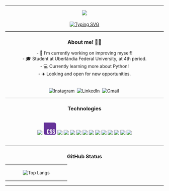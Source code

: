 <div align="center">
<hr>
<img src="https://user-images.githubusercontent.com/124779810/217577653-9e750bf6-e597-49e1-8a75-4d5ea6477e76.gif">
</div>

<br>
<div align="center">
<a href="https://git.io/typing-svg"><img src="https://readme-typing-svg.demolab.com?font=Fira+Code&weight=600&size=25&duration=4000&pause=1000&color=717171&center=true&vCenter=true&width=435&lines=Hi!+My+name+is+Felipe!;Be+Welcome+to+Know+About+me." alt="Typing SVG" /></a>
</div>

<hr>



<div align=center>
<h3 align="center"> About me! 👨‍💻</h3>
- 🔭 I’m currently working on improving myself! <br>
- 🎓 Student at Uberlândia Federal University, at 4th period. <br>
- 💻 Currently learning more about Python! <br>
- ✈️ Looking and open for new opportunities.
</div>

<p align="center">
<br>
<a href="https://www.instagram.com/fee.web/"><img src="https://img.shields.io/badge/Instagram-E4405F?style=for-the-badge&logo=instagram&logoColor=white" alt="Instagram" /></a>&nbsp;
<a href="https://www.linkedin.com/in/felipesantossilva7/"><img src="https://img.shields.io/badge/linkedin-%230077B5.svg?&style=for-the-badge&logo=linkedin&logoColor=white" alt="LinkedIn" /></a>&nbsp;
<a href="felipe.santos20017@gmail.com"><img src="https://img.shields.io/badge/gmail-%23D14836.svg?&style=for-the-badge&logo=gmail&logoColor=white" alt="Gmail"/></a>&nbsp;
</p>
                                                                                                                          
<p  align="center">
<hr>
</p>  

<h3 align="center"> Technologies </h3>

<div align="center">

</div>
<br>
<div display="inblock" align="center">

<img src="https://raw.githubusercontent.com/danielcranney/profileme-dev/main/public/icons/skills/html5-colored.svg" width="40">
<img src="https://raw.githubusercontent.com/danielcranney/profileme-dev/main/public/icons/skills/css3-colored.svg" width="40">
<img src="https://raw.githubusercontent.com/danielcranney/profileme-dev/main/public/icons/skills/javascript-colored.svg" width="40">
<img src="https://raw.githubusercontent.com/danielcranney/profileme-dev/main/public/icons/skills/c-colored.svg" width="40">
<img src="https://cdn.jsdelivr.net/gh/devicons/devicon@latest/icons/prolog/prolog-original.svg" width="40"/>
<img src="https://cdn.jsdelivr.net/gh/devicons/devicon/icons/swift/swift-original.svg" width="40">
<img src="https://cdn.jsdelivr.net/gh/devicons/devicon@latest/icons/haskell/haskell-original.svg" width="40"/>
<img src="https://cdn.jsdelivr.net/gh/devicons/devicon@latest/icons/java/java-original.svg" width="40"/>
<img src="https://cdn.jsdelivr.net/gh/devicons/devicon/icons/cplusplus/cplusplus-original.svg" width="40"/>
<img src="https://cdn.jsdelivr.net/gh/devicons/devicon@latest/icons/wasm/wasm-original.svg" width="40" />
<img src="https://cdn.jsdelivr.net/gh/devicons/devicon@latest/icons/mysql/mysql-original-wordmark.svg" width="40" />
<img src="https://cdn.jsdelivr.net/gh/devicons/devicon@latest/icons/r/r-original.svg" width="40" />
<img src="https://cdn.jsdelivr.net/gh/devicons/devicon@latest/icons/spring/spring-original.svg" width="40"/>
<img src="https://cdn.jsdelivr.net/gh/devicons/devicon@latest/icons/python/python-original.svg" width="40"/>


</div>
<br>



<p  align="center">
<hr>
</p>  

<h3 align="center"> GitHub Status </h3>
<table border="0" align="center">
<tr border="0">
<td width="50%" align="center">
  
![Top Langs](https://github-readme-stats-git-masterrstaa-rickstaa.vercel.app/api/top-langs/?username=feupee&layout=compact&bg_color=000&border_color=404040&title_color=FFF&text_color=FFF)


</td>
</tr>
</table>
                                                                                    

<p  align="center">
<hr>
</p>
